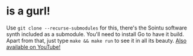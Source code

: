 # is a gurl!

Use `git clone --recurse-submodules` for this, there's the Sointu software synth included as a submodule. You'll need to install Go to have it build. Apart from that, just type `make && make run` to see it in all its beauty. [Also available on YouTube!](https://www.youtube.com/watch?v=knteE2I3iD8)
